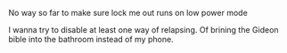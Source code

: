 
No way so far to make sure lock me out runs on low power mode

I wanna try to disable at least one way of relapsing. Of brining the Gideon bible into the bathroom instead of my phone.

